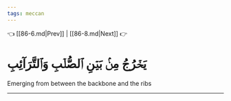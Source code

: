 ```yaml
---
tags: meccan
---
```


👈 [[86-6.md|Prev]] | [[86-8.md|Next]] 👉

# يَخۡرُجُ مِنۢ بَيۡنِ ٱلصُّلۡبِ وَٱلتَّرَآئِبِ

Emerging from between the backbone and the ribs

---

